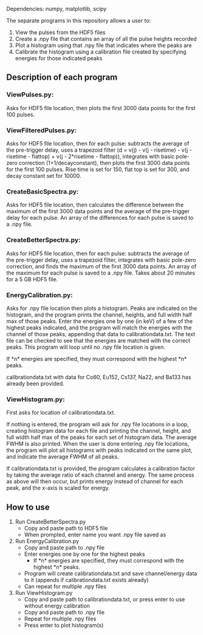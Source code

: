 Dependencies: numpy, matplotlib, scipy

The separate programs in this repository allows a user to:
1. View the pulses from the HDF5 files
2. Create a .npy file that contains an array of all the pulse heights recorded
3. Plot a histogram using that .npy file that indicates where the peaks are
4. Calibrate the histogram using a calibration file created by specifying energies for those indicated peaks

## Description of each program

### ViewPulses.py: 
Asks for HDF5 file location, then plots the first 3000 data points for the first 100 pulses.

### ViewFilteredPulses.py: 
Asks for HDF5 file location, then for each pulse: subtracts the average of the pre-trigger delay, uses a trapezoid filter (d = v(j) - v(j - risetime) - v(j - risetime - flattop) + v(j - 2*risetime - flattop)), integrates with basic pole-zero correction (1+1/decayconstant), then plots the first 3000 data points for the first 100 pulses. Rise time is set for 150, flat top is set for 300, and decay constant set for 10000.

### CreateBasicSpectra.py: 
Asks for HDF5 file location, then calculates the difference between the maximum of the first 3000 data points and the average of the pre-trigger delay for each pulse. An array of the differences for each pulse is saved to a .npy file.

### CreateBetterSpectra.py: 
Asks for HDF5 file location, then for each pulse: subtracts the average of the pre-trigger delay, uses a trapezoid filter, integrates with basic pole-zero correction, and finds the maximum of the first 3000 data points. An array of the maximum for each pulse is saved to a .npy file. Takes about 20 minutes for a 5 GB HDF5 file.

### EnergyCalibration.py: 
Asks for .npy file location then plots a histogram. Peaks are indicated on the histogram, and the program prints the channel, heights, and full width half max of those peaks. Enter the energies one by one (in keV) of a few of the highest peaks indicated, and the program will match the energies with the channel of those peaks, appending that data to calibrationdata.txt. The text file can be checked to see that the energies are matched with the correct peaks. This program will loop until no .npy file location is given.

If \*n\* energies are specified, they must correspond with the highest \*n\* peaks.

calibrationdata.txt with data for Co60, Eu152, Cs137, Na22, and Ba133 has already been provided.

### ViewHistogram.py: 
First asks for location of calibrationdata.txt.

If nothing is entered, the program will ask for .npy file locations in a loop, creating histogram data for each file and printing the channel, height, and full width half max of the peaks for each set of histogram data. The average FWHM is also printed. When the user is done entering .npy file locations, the program will plot all histograms with peaks indicated on the same plot, and indicate the average FWHM of all peaks.

If calibrationdata.txt is provided, the program calculates a calibration factor by taking the average ratio of each channel and energy. The same process as above will then occur, but prints energy instead of channel for each peak, and the x-axis is scaled for energy.

## How to use
1. Run CreateBetterSpectra.py
   - Copy and paste path to HDF5 file
   - When prompted, enter name you want .npy file saved as
2. Run EnergyCalibration.py
   - Copy and paste path to .npy file
   - Enter energies one by one for the highest peaks
     - If \*n\* energies are specified, they must correspond with the highest \*n\* peaks.
   - Program will create calibrationdata.txt and save channel/energy data to it (appends if calibrationdata.txt exists already)
   - Can repeat for multiple .npy files
3. Run ViewHistogram.py
   - Copy and paste path to calibrationdata.txt, or press enter to use without energy calibration
   - Copy and paste path to .npy file
   - Repeat for multiple .npy files
   - Press enter to plot histogram(s)